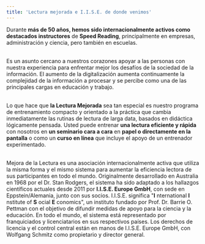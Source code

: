 ```yaml
---
title: 'Lectura mejorada e I.I.S.E. de donde venimos'
---
```


Durante **más de 50 años, hemos sido internacionalmente activos como destacados instructores** de **Speed Reading**, principalmente en empresas, administración y ciencia, pero también en escuelas.
<br>
<br>

Es un asunto cercano a nuestros corazones apoyar a las personas con nuestra experiencia para enfrentar mejor los desafíos de la sociedad de la información. El aumento de la digitalización aumenta continuamente la complejidad de la información a procesar y se percibe como una de las principales cargas en educación y trabajo.
<br>
<br>

Lo que hace que **la Lectura Mejorada** sea tan especial es nuestro programa de entrenamiento compacto y orientado a la práctica que cambia inmediatamente las rutinas de lectura de larga data, basados en didáctica lógicamente pensada. Usted puede entrenar **una lectura eficiente y rápida** con nosotros en **un seminario cara a cara** en **papel o directamente en la pantalla** o como un **curso en línea** que incluye el apoyo de un entrenador experimentado.
<br>
<br>

Mejora de la Lectura es una asociación internacionalmente activa que utiliza la misma forma y el mismo sistema para aumentar la eficiencia lectora de sus participantes en todo el mundo. Originalmente desarrollado en Australia en 1968 por el Dr. Stan Rodgers, el sistema ha sido adaptado a los hallazgos científicos actuales desde 2011 por **I.I.S.E. Europe GmbH**, con sede en Eppstein/Alemania, junto con sus socios. I.I.S.E. significa "**I** nternational **I** nstitute of **S** ocial **E** conomics", un instituto fundado por Prof. Dr. Barrie O. Pettman con el objetivo de difundir medidas de apoyo para la ciencia y la educación. En todo el mundo, el sistema está representado por franquiciados y licenciatarios en sus respectivos países. Los derechos de licencia y el control central están en manos de I.I.S.E. Europe GmbH, con Wolfgang Schmitz como propietario y director general.
